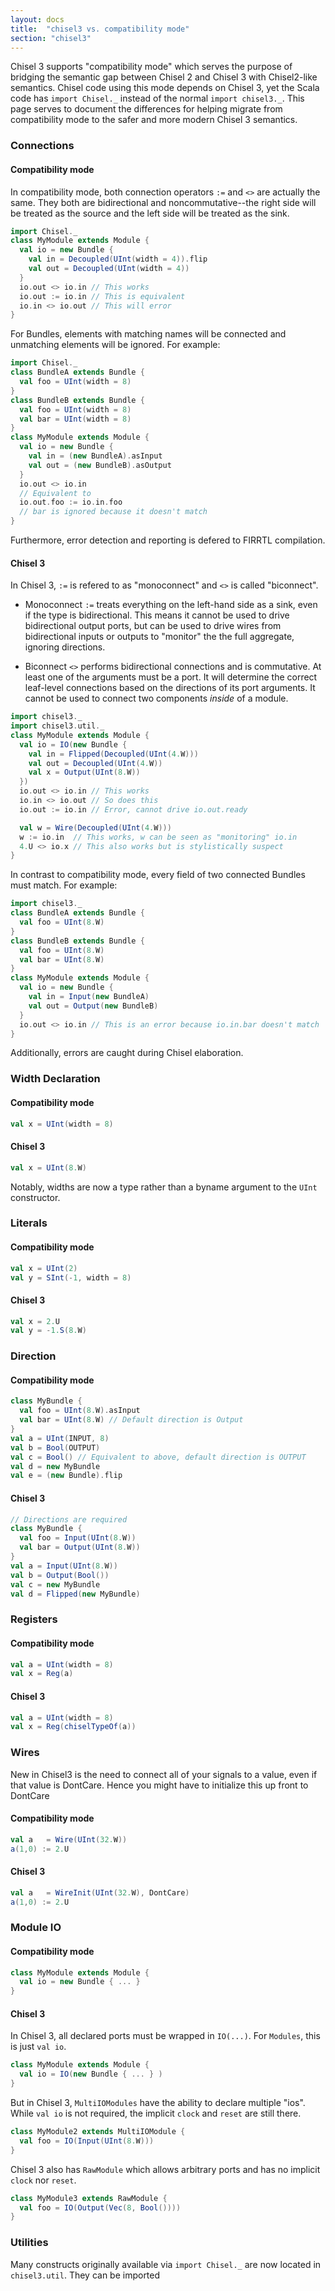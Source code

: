 ```yaml
---
layout: docs
title:  "chisel3 vs. compatibility mode"
section: "chisel3"
---
```


Chisel 3 supports "compatibility mode" which serves the purpose of bridging
the semantic gap between Chisel 2 and Chisel 3 with Chisel2-like semantics.
Chisel code using this mode depends on Chisel 3, yet the Scala code has
`import Chisel._` instead of the normal `import chisel3._`. This page serves
to document the differences for helping migrate from compatibility mode to the
safer and more modern Chisel 3 semantics.

### Connections

#### Compatibility mode

In compatibility mode, both connection operators `:=` and `<>` are actually the same.
They both are bidirectional and noncommutative--the right side will be treated as
the source and the left side will be treated as the sink.

```scala
import Chisel._
class MyModule extends Module {
  val io = new Bundle {
    val in = Decoupled(UInt(width = 4)).flip
    val out = Decoupled(UInt(width = 4))
  }
  io.out <> io.in // This works
  io.out := io.in // This is equivalent
  io.in <> io.out // This will error
}
```
For Bundles, elements with matching names will be connected and unmatching elements
will be ignored. For example:
```scala
import Chisel._
class BundleA extends Bundle {
  val foo = UInt(width = 8)
}
class BundleB extends Bundle {
  val foo = UInt(width = 8)
  val bar = UInt(width = 8)
}
class MyModule extends Module {
  val io = new Bundle {
    val in = (new BundleA).asInput
    val out = (new BundleB).asOutput
  }
  io.out <> io.in
  // Equivalent to
  io.out.foo := io.in.foo
  // bar is ignored because it doesn't match
} 
```

Furthermore, error detection and reporting is defered to FIRRTL compilation.

#### Chisel 3

In Chisel 3, `:=` is refered to as "monoconnect" and `<>` is called "biconnect".

* Monoconnect
`:=` treats everything on the left-hand side as a sink, even if the type is
bidirectional. This means it cannot be used to drive bidirectional output ports,
but can be used to drive wires from bidirectional inputs or outputs to "monitor"
the the full aggregate, ignoring directions.

* Biconnect
`<>` performs bidirectional connections and is commutative. At least one of the
arguments must be a port.
It will determine the correct leaf-level connections based on the directions of
its port arguments.
It cannot be used to connect two components _inside_ of a module.

```scala
import chisel3._
import chisel3.util._
class MyModule extends Module {
  val io = IO(new Bundle {
    val in = Flipped(Decoupled(UInt(4.W)))
    val out = Decoupled(UInt(4.W))
    val x = Output(UInt(8.W))
  })
  io.out <> io.in // This works
  io.in <> io.out // So does this
  io.out := io.in // Error, cannot drive io.out.ready

  val w = Wire(Decoupled(UInt(4.W)))
  w := io.in  // This works, w can be seen as "monitoring" io.in
  4.U <> io.x // This also works but is stylistically suspect
}
```
In contrast to compatibility mode, every field of two connected Bundles must match.
For example:
```scala
import chisel3._
class BundleA extends Bundle {
  val foo = UInt(8.W)
}
class BundleB extends Bundle {
  val foo = UInt(8.W)
  val bar = UInt(8.W)
}
class MyModule extends Module {
  val io = new Bundle {
    val in = Input(new BundleA)
    val out = Output(new BundleB)
  }
  io.out <> io.in // This is an error because io.in.bar doesn't match
} 
```
Additionally, errors are caught during Chisel elaboration.

### Width Declaration

#### Compatibility mode
```scala
val x = UInt(width = 8)
```
#### Chisel 3
```scala
val x = UInt(8.W)
```
Notably, widths are now a type rather than a byname argument to the `UInt`
constructor.


### Literals

#### Compatibility mode
```scala
val x = UInt(2)
val y = SInt(-1, width = 8)
```
#### Chisel 3
```scala
val x = 2.U
val y = -1.S(8.W)
```

### Direction

#### Compatibility mode
```scala
class MyBundle {
  val foo = UInt(8.W).asInput
  val bar = UInt(8.W) // Default direction is Output
}
val a = UInt(INPUT, 8)
val b = Bool(OUTPUT)
val c = Bool() // Equivalent to above, default direction is OUTPUT
val d = new MyBundle
val e = (new Bundle).flip
```
#### Chisel 3
```scala
// Directions are required
class MyBundle {
  val foo = Input(UInt(8.W))
  val bar = Output(UInt(8.W))
}
val a = Input(UInt(8.W))
val b = Output(Bool())
val c = new MyBundle
val d = Flipped(new MyBundle)
```

### Registers
#### Compatibility mode
```scala
val a = UInt(width = 8)
val x = Reg(a)
```
#### Chisel 3
```scala
val a = UInt(width = 8)
val x = Reg(chiselTypeOf(a))
```
### Wires

New in Chisel3 is the need to connect all of your signals to a value, even if
that value is DontCare. Hence you might have to initialize this up front to DontCare

#### Compatibility mode
```scala
val a   = Wire(UInt(32.W))
a(1,0) := 2.U
```
#### Chisel 3
```scala
val a   = WireInit(UInt(32.W), DontCare)
a(1,0) := 2.U
```


### Module IO
#### Compatibility mode
```scala
class MyModule extends Module {
  val io = new Bundle { ... }
}
```
#### Chisel 3

In Chisel 3, all declared ports must be wrapped in `IO(...)`. For `Modules`,
this is just `val io`.
```scala
class MyModule extends Module {
  val io = IO(new Bundle { ... } )
}
```
But in Chisel 3, `MultiIOModules` have the ability to declare multiple "ios". 
While `val io` is not required, the implicit `clock` and `reset` are still there.
```scala
class MyModule2 extends MultiIOModule {
  val foo = IO(Input(UInt(8.W)))
}
```
Chisel 3 also has `RawModule` which allows arbitrary ports and has no implicit
`clock` nor `reset`.
```scala
class MyModule3 extends RawModule {
  val foo = IO(Output(Vec(8, Bool())))
}
```

### Utilities

Many constructs originally available via `import Chisel._` are now located in
`chisel3.util`. They can be imported 
